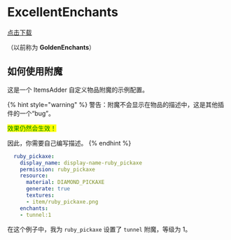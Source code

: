 # ExcellentEnchants

[点击下载](https://www.spigotmc.org/resources/goldenenchants-%E2%80%A2-more-vanilla-like-enchantments-1-14-1-16.61693/)

（以前称为 **GoldenEnchants**）

## 如何使用附魔

这是一个 ItemsAdder 自定义物品附魔的示例配置。

{% hint style="warning" %}
警告：附魔不会显示在物品的描述中，这是其他插件的一个“bug”。

<mark style="color:green;">效果仍然会生效！</mark>

因此，你需要自己编写描述。
{% endhint %}

```yaml
  ruby_pickaxe:
    display_name: display-name-ruby_pickaxe
    permission: ruby_pickaxe
    resource:
      material: DIAMOND_PICKAXE
      generate: true
      textures:
      - item/ruby_pickaxe.png
    enchants:
    - tunnel:1
```

在这个例子中，我为 `ruby_pickaxe` 设置了 `tunnel` 附魔，等级为 1。
